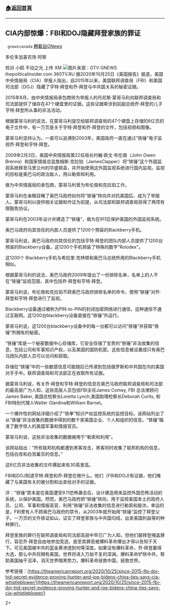 ###  [:house:返回首頁](https://github.com/ourhimalayas/txt)
---

## CIA内部惊爆：FBI和DOJ隐藏拜登家族的罪证
` gnewscanada` [轉載自GNews](https://gnews.org/zh-hans/457155/)

多伦多加喜农场 阿黎

校对 小鸥 不动之光 上传 XM
![]()![](https://gnews-media-offload.s3.amazonaws.com/wp-content/uploads/2020/10/26093945/%E5%9B%BE%E7%89%875-8.png)图片来源：GTV GNEWS thepoliticalinsider.com 360TV.RU
据2020年10月25日《美国报告》报道，美国中央情报局（CIA）举报人指出，自2015年以来，美国联邦调查局（FBI）和美国司法部（DOJ）隐藏了亨特·拜登和乔·拜登与中共国关系的秘密证据。

2015年8月，由中央情报局承包商转为举报人的丹尼斯·蒙哥马利向联邦调查局和司法部提供了储存在47个硬盘里的证据。这些证据牵涉到前副总统乔·拜登的儿子亨特·拜登所从事的非法活动。

根据蒙哥马利的说法，在蒙哥马利提交给联邦调查局的47个硬盘上存储的6亿页的电子文件中，有一万页是关于亨特·拜登和乔·拜登的文件，包括视频和图像。

蒙哥马利坚持认为，一直可以追溯到2003年，美国政府一直在通过“铁锤”电子监视乔·拜登和亨特·拜登。

2009年2月3日，美国中央情报局第22任局长约翰·欧文·布伦南（John Owen Brenna）和国家情报总监詹姆斯·克拉珀（JamesClapper）将“铁锤”这个外国监视系统移至马里兰州的华盛顿县，并开始使用这外国监视系统进行国内监视。监视的目标是奥巴马的政治敌人，用以勒索和利用。

做为中央情报局的承包商，蒙哥马利曾为布伦南和克拉珀工作。

蒙哥马利在亲眼目睹了奥巴马政府如何将“铁锤”转向并对抗美国后，成为了举报人。蒙哥马利以提供相关证据和作证为前提，从司法部和联邦调查局获得了两项有限豁免协议。

蒙哥马利在2003年设计并建造了“铁锤”，做为在911后保护美国的外国监视系统。

奥巴马政府向其信任的内部人员提供了1200个预装的Blackberry手机。

蒙哥马利说，奥巴马政府向其信任的包括亨特·拜登的团队内部人员提供了1200台预装的Blackberry设备。这1200个手机预装了特殊的数字“Rolodex”。

这1200个 Blackberry手机与希拉里·克林顿和奥巴马总统所用的Blackberry手机相似。

根据蒙哥马利的说法，奥巴马政府2009年提出了一份排除名单，名单上的人不在“铁锤”监视范围，其中包括乔·拜登和亨特·拜登。

蒙哥马利说，布伦南和克拉珀不顾奥巴马政府排除名单的命令，使用“铁锤”对乔·拜登和亨特·拜登进行了监视。

Blackberry设备通过被称为PIN-to-PIN的封闭加密网络进行通信，这种通信不通过互联网。这1200台blackberry设备直接在“铁锤”外运行。

蒙哥马利说，这1200台blackberry设备中的每一台都可以访问“铁锤”并获取“铁锤”所拥有的秘密。

“铁锤”库是一个秘密数据中心存储库，它安全存储了宝贵的“铁锤”非法收集的信息，包括公司和军事知识产权，以及美国的国防机密。这些信息被设置成只有奥巴马团队内部人员可以访问和获取。

存储在“铁锤”中的一些敏感信息可能随后已传递到包括俄罗斯和中共国在内的美国对手手中。联邦调查局和司法部正在收取所有证据。

据蒙哥马利说，有关乔·拜登和亨特·拜登的信息在奥巴马政府联邦调查局和司法部的最高层广为人知，这些高层人员包括FBI主任James Comey, FBI 总法律顾问James Baker, 美国总检察长Loretta Lynch,美国助理检察长Deborah Curits, 和FBI特别代理人Walter Glardina和William Barnet。

一个爆炸性的网站详细介绍了“铁拳”知识产权监控系统的监控目标。该网站列出了从“铁锤”非法收集的数据中得到的数千家美国企业、个人和组织的信息。“铁锤”瞄准了数字惊人的美国军事和情报官员。

蒙哥马利说，这些非法收集的数据被用于“勒索和利用”。

该网站指出：“所有联邦机构都遭到黑客攻击，黑客同时收集了联邦机构的信息，包括白宫和白宫雇员的信息。”

这6亿页非法收集的文件摞起来有30英里高。

FBI和DOJ知道亨特·拜登和乔·拜登在做什么。他们（FBI和DOJ)有证据，他们掩藏了与美国有关的被分割和出卖给对手的证据。

评：“铁锤”原本是在美国遭受9.11恐怖袭击后，设计建造用来监控外国恐怖活动的系统，以保护美国。然而，奥巴马政府把“铁锤”转向，用于监控美国本土的政府人员、公司、军事和情报高官，利用“铁锤”非法收集的信息进行勒索和敲诈。幸运的是，FBI里有人不顾奥巴马政府的禁令，从2003年就开始用“铁锤”监控了拜登父子。一万页的文件铁证如山，证实了拜登家族与中共国勾结，出卖美国利益等的种种罪行。

拜登家族的罪行在联邦调查局和司法部高层中早已广为人知，但他们替拜登掩盖罪行，容忍乔·拜登自由地参加竞选，直至其罪恶被爆料革命爆出才得以告知于天下。可见美国被中共的蓝金黄渗透到何等深度。如果没有爆料革命，乔·拜登赢得大选，那么中共将拥有美国，世界将进入万劫不复的深渊。爆料革命铲除中共，帮助美国抽干沼泽，消灭世界暗黑势力。爆料革命拯救中国，拯救世界。

参考链接：[https://theamericanreport.org/2020/10/25/since-2015-fbi-doj-hid-secret-evidence-proving-hunter-and-joe-bidens-china-ties-says-cia-whistleblower/](https://theamericanreport.org/2020/10/25/since-2015-fbi-doj-hid-secret-evidence-proving-hunter-and-joe-bidens-china-ties-says-cia-whistleblower/)

2+
